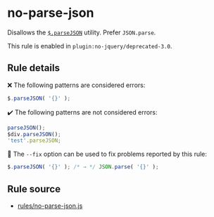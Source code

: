 # no-parse-json

Disallows the [`$.parseJSON`](https://api.jquery.com/jQuery.parseJSON/) utility. Prefer `JSON.parse`.

This rule is enabled in `plugin:no-jquery/deprecated-3.0`.

## Rule details

❌ The following patterns are considered errors:
```js
$.parseJSON( '{}' );
```

✔️ The following patterns are not considered errors:
```js
parseJSON();
$div.parseJSON();
'test'.parseJSON;
```

🔧 The `--fix` option can be used to fix problems reported by this rule:
```js
$.parseJSON( '{}' ); /* → */ JSON.parse( '{}' );
```
## Rule source

* [rules/no-parse-json.js](../rules/no-parse-json.js)
